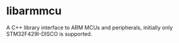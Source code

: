 libarmmcu
=========

A C++ library interface to ARM MCUs and peripherals, initially only STM32F429I-DISCO is supported.
